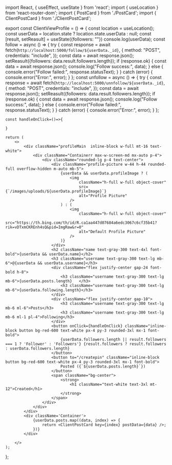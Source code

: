 import React, { useEffect, useState } from 'react';
import { useLocation } from 'react-router-dom';
import { PostCard } from './PostCard';
import { ClientPostCard } from './ClientPostCard';

export const ClientViewProfile = () => {
    const location = useLocation();
    const userData = location.state ? location.state.userData : null;
    const [result,  setReasult]  = useState({followers: ""})
    console.log(userData);
    const follow = async () => {
        try {
            const response = await fetch(`http://localhost:5000/follow/${userData._id}`, {
                method: "POST",
                credentials: "include",
            });
            const data = await response.json();
            setReasult({followers: data.result.followers.length});
            if (response.ok) {
                const data = await response.json();
                console.log("Follow success:", data);
            } else {
                console.error("Follow failed:", response.statusText);
            }
        } catch (error) {
            console.error("Error:", error);
        }
    };
    const unfollow = async () => {
        try {
            const response = await fetch(`http://localhost:5000/unnfollow/${userData._id}`, {
                method: "POST",
                credentials: "include",
            });
            const data = await response.json();
            setReasult({followers: data.result.followers.length});
            if (response.ok) {
                const data = await response.json();
                console.log("Follow success:", data);
            } else {
                console.error("Follow failed:", response.statusText);
            }
        } catch (error) {
            console.error("Error:", error);
        }
    };
    
    const handleOnClick=()=>{
        
    }

    return (
        <>
            <div className="profileMain  inline-block w-full mt-16 text-white">
                <div className="Containerr max-w-screen-md mx-auto p-4">
                    <div className="rounded-lg p-4 text-center">
                        <div className="profile-picture w-44 h-44 rounded-full overflow-hidden m-auto mb-5">
                            {userData && userData.profileImage ? (
                                <img
                                    className="h-full w-full object-cover"
                                    src={`/images/uploads/${userData.profileImage}`}
                                    alt="Profile Picture"
                                />
                            ) : (
                                <img
                                    className="h-full w-full object-cover"
                                    src="https://th.bing.com/th/id/R.ca1aa447d07684a6edc3067c6cf35b41?rik=vDTxmCKREnh4sQ&pid=ImgRaw&r=0"
                                    alt="Default Profile Picture"
                                />
                            )}
                        </div>
                        <h2 className="name text-gray-300 text-4xl font-bold">{userData && userData.name}</h2>
                        <h3 className="username text-gray-300 text-lg mb-6">@{userData && userData.username}</h3>
                        <div className="flex justify-center gap-24 font-bold h-8">
                            <h3 className="username text-gray-300 text-lg mb-6">{userData.posts.length}   </h3>
                            <h3 className="username text-gray-300 text-lg mb-6">{userData.following.length}</h3>
                        </div>
                        <div className="flex justify-center gap-10">
                            <h3 className="username text-gray-300 text-lg mb-6 ml-6">Posts</h3>
                            <h3 className="username text-gray-300 text-lg mb-6 ml-1 pl-4">Following</h3>
                        </div>
                        <button onClick={handleOnClick} className="inline-block button bg-red-600 text-white px-4 py-3 rounded-3xl mx-1 font-bold">
                            {userData.followers.length || result.followers === 1 ? 'Follower' : 'Followers'} {result.followers ? result.followers : userData.followers.length}
                        </button>
                        <button to="/createpin" className="inline-block button bg-red-600 text-white px-4 py-3 rounded-3xl mx-1 font-bold">
                            Posted ({`${userData.posts.length}`})
                        </button>
                        <span className="bg-center">
                            <strong>
                                <h1 className="text-white text-3xl mt-12">Created</h1>
                            </strong>
                        </span>
                    </div>
                </div>
            </div>
            <div className='Container'>
                {userData.posts.map((data, index) => {
                    return <ClientPostCard key={index} postData={data} />;
                })}
            </div>

        </>
    );
};

